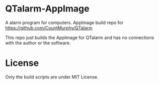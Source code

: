 # QTalarm-AppImage
A alarm program for computers. AppImage build repo for https://github.com/CountMurphy/QTalarm

This repo just builds the AppImage for QTalarm and has no connections with the author or the 
software.

# License

Only the build scripts are under MIT License.
